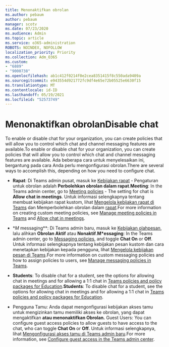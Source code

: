 ```yaml
---
title: Menonaktifkan obrolan
ms.author: pebaum
author: pebaum
manager: scotv
ms.date: 07/23/2020
ms.audience: Admin
ms.topic: article
ms.service: o365-administration
ROBOTS: NOINDEX, NOFOLLOW
localization_priority: Priority
ms.collection: Adm_O365
ms.custom:
- "6889"
- "9000738"
ms.openlocfilehash: ab1c412f0214f0e2cea8351415f8c550ada9409a
ms.sourcegitcommit: e943554d921772fc9df4e65e72b05525e6630f15
ms.translationtype: MT
ms.contentlocale: id-ID
ms.lasthandoff: 05/19/2021
ms.locfileid: "52573749"
---
```

# <a name="disable-chat"></a><span data-ttu-id="bd163-102">Menonaktifkan obrolan</span><span class="sxs-lookup"><span data-stu-id="bd163-102">Disable chat</span></span>

<span data-ttu-id="bd163-103">To enable or disable chat for your organization, you can create policies that will allow you to control which chat and channel messaging features are available.</span><span class="sxs-lookup"><span data-stu-id="bd163-103">To enable or disable chat for your organization, you can create policies that will allow you to control which chat and channel messaging features are available.</span></span> <span data-ttu-id="bd163-104">Ada beberapa cara untuk menyelesaikan ini, bergantung pada cara Anda perlu mengonfigurasi obrolan.</span><span class="sxs-lookup"><span data-stu-id="bd163-104">There are several ways to accomplish this, depending on how you need to configure chat.</span></span>

- <span data-ttu-id="bd163-105">**Rapat**: Di Teams admin pusat, masuk ke [Kebijakan rapat](https://admin.teams.microsoft.com/) - Pengaturan untuk obrolan adalah **Perbolehkan obrolan dalam rapat**.</span><span class="sxs-lookup"><span data-stu-id="bd163-105">**Meeting**: In the Teams admin center, go to [Meeting policies](https://admin.teams.microsoft.com/) - The setting for chat is **Allow chat in meetings**.</span></span> <span data-ttu-id="bd163-106">Untuk informasi selengkapnya tentang membuat kebijakan rapat kustom, lihat [Mengelola kebijakan rapat di Teams](/microsoftteams/meeting-policies-in-teams) dan Memperbolehkan obrolan dalam [rapat](/microsoftteams/meeting-policies-in-teams#allow-chat-in-meetings).</span><span class="sxs-lookup"><span data-stu-id="bd163-106">For more information on creating custom meeting policies, see [Manage meeting policies in Teams](/microsoftteams/meeting-policies-in-teams) and [Allow chat in meetings](/microsoftteams/meeting-policies-in-teams#allow-chat-in-meetings).</span></span>

- <span data-ttu-id="bd163-107">\**M* messaging\*\*: Di Teams admin baru, masuk ke [Kebijakan olahpesan](https://admin.teams.microsoft.com/), lalu alihkan **Obrolan Aktif** atau **Nonaktif**.</span><span class="sxs-lookup"><span data-stu-id="bd163-107">**M\*essaging**: In the Teams admin center, go to [Messaging policies](https://admin.teams.microsoft.com/), and toggle **Chat On** or **Off**.</span></span> <span data-ttu-id="bd163-108">Untuk informasi selengkapnya tentang kebijakan pesan kustom dan cara menetapkan kebijakan kepada pengguna, lihat [Mengelola kebijakan pesan di Teams](/microsoftteams/messaging-policies-in-teams).</span><span class="sxs-lookup"><span data-stu-id="bd163-108">For more information on custom messaging policies and how to assign policies to users, see [Manage messaging policies in Teams](/microsoftteams/messaging-policies-in-teams).</span></span>

- <span data-ttu-id="bd163-109">**Students**: To disable chat for a student, see the options for allowing chat in meetings and for allowing a 1:1 chat in [Teams policies and policy packages for Education](/microsoftteams/policy-packages-edu).</span><span class="sxs-lookup"><span data-stu-id="bd163-109">**Students**: To disable chat for a student, see the options for allowing chat in meetings and for allowing a 1:1 chat in [Teams policies and policy packages for Education](/microsoftteams/policy-packages-edu).</span></span>

- <span data-ttu-id="bd163-110">Pengguna Tamu: Anda dapat mengonfigurasi kebijakan akses tamu untuk mengizinkan tamu memiliki akses ke obrolan, yang dapat mengaktifkan **atau menonaktifkan Obrolan.** </span><span class="sxs-lookup"><span data-stu-id="bd163-110">Guest Users: You can configure guest access policies to allow guests to have access to the chat, who can toggle **Chat On** or **Off**.</span></span> <span data-ttu-id="bd163-111">Untuk informasi selengkapnya, lihat [Mengonfigurasi akses tamu di Teams admin baru](/microsoftteams/set-up-guests#configure-guest-access-in-the-teams-admin-center).</span><span class="sxs-lookup"><span data-stu-id="bd163-111">For more information, see [Configure guest access in the Teams admin center](/microsoftteams/set-up-guests#configure-guest-access-in-the-teams-admin-center).</span></span>




